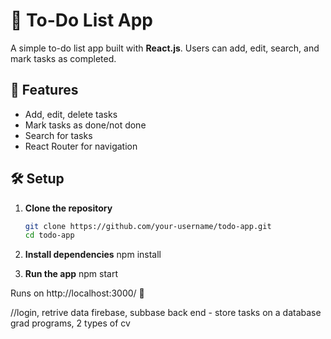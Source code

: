 # 📝 To-Do List App

A simple to-do list app built with **React.js**. Users can add, edit, search, and mark tasks as completed.

## 🚀 Features
- Add, edit, delete tasks
- Mark tasks as done/not done
- Search for tasks
- React Router for navigation

## 🛠️ Setup
1. **Clone the repository**
   ```sh
   git clone https://github.com/your-username/todo-app.git
   cd todo-app

2. **Install dependencies**
npm install


3. **Run the app**
npm start

Runs on http://localhost:3000/ 🚀

//login, retrive data
firebase, subbase
back end - store tasks on a database
grad programs, 2 types of cv
